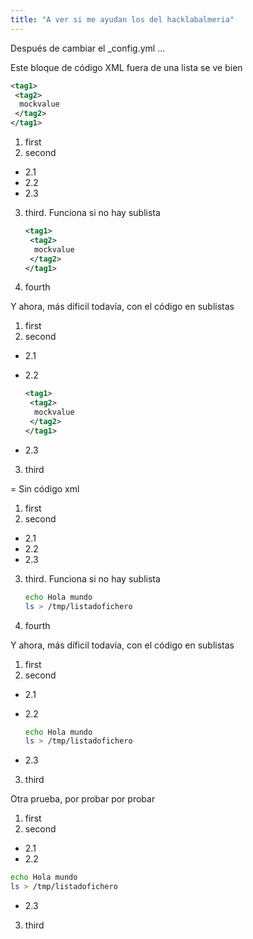 ```yaml
---
title: "A ver si me ayudan los del hacklabalmeria"
---
```


Después de cambiar el _config.yml ...

Este bloque de código XML fuera de una lista se ve bien

``` xml
<tag1>
 <tag2>
  mockvalue
 </tag2>
</tag1>
```
1. first
2. second
  * 2.1
  * 2.2
  * 2.3
3. third. Funciona si no hay sublista

   ``` xml
   <tag1>
    <tag2>
     mockvalue
    </tag2>
   </tag1>
   ```
   
4. fourth

Y ahora, más díficil todavía, con el código en sublistas

1. first
2. second
  * 2.1
  * 2.2
  
    ``` xml
    <tag1>
     <tag2>
      mockvalue
     </tag2>
    </tag1>
    ```
       
  * 2.3
3. third

= Sin código xml

1. first
2. second
  * 2.1
  * 2.2
  * 2.3
3. third. Funciona si no hay sublista

   ``` bash
   echo Hola mundo 
   ls > /tmp/listadofichero
   ```
   
4. fourth

Y ahora, más díficil todavía, con el código en sublistas

1. first
2. second
  * 2.1
  * 2.2

    ``` bash
    echo Hola mundo 
    ls > /tmp/listadofichero
    ```
    
  * 2.3
3. third

Otra prueba, por probar por probar

1. first
2. second
  * 2.1
  * 2.2

``` bash
echo Hola mundo 
ls > /tmp/listadofichero
```
    
  * 2.3
3. third


